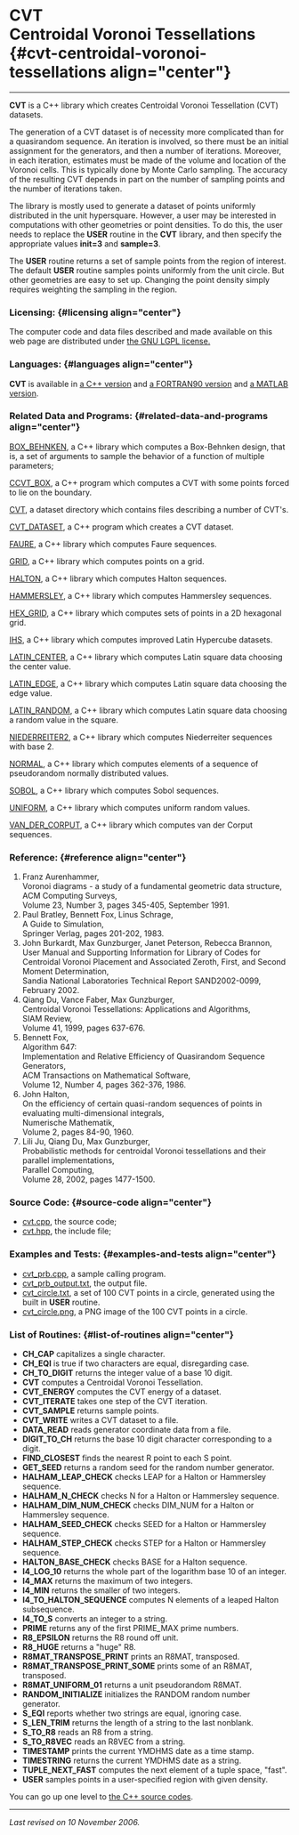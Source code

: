 CVT\
Centroidal Voronoi Tessellations {#cvt-centroidal-voronoi-tessellations align="center"}
================================

------------------------------------------------------------------------

**CVT** is a C++ library which creates Centroidal Voronoi Tessellation
(CVT) datasets.

The generation of a CVT dataset is of necessity more complicated than
for a quasirandom sequence. An iteration is involved, so there must be
an initial assignment for the generators, and then a number of
iterations. Moreover, in each iteration, estimates must be made of the
volume and location of the Voronoi cells. This is typically done by
Monte Carlo sampling. The accuracy of the resulting CVT depends in part
on the number of sampling points and the number of iterations taken.

The library is mostly used to generate a dataset of points uniformly
distributed in the unit hypersquare. However, a user may be interested
in computations with other geometries or point densities. To do this,
the user needs to replace the **USER** routine in the **CVT** library,
and then specify the appropriate values **init=3** and **sample=3**.

The **USER** routine returns a set of sample points from the region of
interest. The default **USER** routine samples points uniformly from the
unit circle. But other geometries are easy to set up. Changing the point
density simply requires weighting the sampling in the region.

### Licensing: {#licensing align="center"}

The computer code and data files described and made available on this
web page are distributed under [the GNU LGPL
license.](../../txt/gnu_lgpl.txt)

### Languages: {#languages align="center"}

**CVT** is available in [a C++ version](../../cpp_src/cvt/cvt.html) and
[a FORTRAN90 version](../../f_src/cvt/cvt.html) and [a MATLAB
version](../../m_src/cvt/cvt.html).

### Related Data and Programs: {#related-data-and-programs align="center"}

[BOX\_BEHNKEN](../../cpp_src/box_behnken/box_behnken.html), a C++
library which computes a Box-Behnken design, that is, a set of arguments
to sample the behavior of a function of multiple parameters;

[CCVT\_BOX](../../cpp_src/ccvt_box/ccvt_box.html), a C++ program which
computes a CVT with some points forced to lie on the boundary.

[CVT](../../datasets/cvt/cvt.html), a dataset directory which contains
files describing a number of CVT's.

[CVT\_DATASET](../../cpp_src/cvt_dataset/cvt_dataset.html), a C++
program which creates a CVT dataset.

[FAURE](../../cpp_src/faure/faure.html), a C++ library which computes
Faure sequences.

[GRID](../../cpp_src/grid/grid.html), a C++ library which computes
points on a grid.

[HALTON](../../cpp_src/halton/halton.html), a C++ library which computes
Halton sequences.

[HAMMERSLEY](../../cpp_src/hammersley/hammersley.html), a C++ library
which computes Hammersley sequences.

[HEX\_GRID](../../cpp_src/hex_grid/hex_grid.html), a C++ library which
computes sets of points in a 2D hexagonal grid.

[IHS](../../cpp_src/ihs/ihs.html), a C++ library which computes improved
Latin Hypercube datasets.

[LATIN\_CENTER](../../cpp_src/latin_center/latin_center.html), a C++
library which computes Latin square data choosing the center value.

[LATIN\_EDGE](../../cpp_src/latin_edge/latin_edge.html), a C++ library
which computes Latin square data choosing the edge value.

[LATIN\_RANDOM](../../cpp_src/latin_random/latin_random.html), a C++
library which computes Latin square data choosing a random value in the
square.

[NIEDERREITER2](../../cpp_src/niederreiter2/niederreiter2.html), a C++
library which computes Niederreiter sequences with base 2.

[NORMAL](../../cpp_src/normal/normal.html), a C++ library which computes
elements of a sequence of pseudorandom normally distributed values.

[SOBOL](../../cpp_src/sobol/sobol.html), a C++ library which computes
Sobol sequences.

[UNIFORM](../../cpp_src/uniform/uniform.html), a C++ library which
computes uniform random values.

[VAN\_DER\_CORPUT](../../cpp_src/van_der_corput/van_der_corput.html), a
C++ library which computes van der Corput sequences.

### Reference: {#reference align="center"}

1.  Franz Aurenhammer,\
    Voronoi diagrams - a study of a fundamental geometric data
    structure,\
    ACM Computing Surveys,\
    Volume 23, Number 3, pages 345-405, September 1991.
2.  Paul Bratley, Bennett Fox, Linus Schrage,\
    A Guide to Simulation,\
    Springer Verlag, pages 201-202, 1983.
3.  John Burkardt, Max Gunzburger, Janet Peterson, Rebecca Brannon,\
    User Manual and Supporting Information for Library of Codes for
    Centroidal Voronoi Placement and Associated Zeroth, First, and
    Second Moment Determination,\
    Sandia National Laboratories Technical Report SAND2002-0099,\
    February 2002.
4.  Qiang Du, Vance Faber, Max Gunzburger,\
    Centroidal Voronoi Tessellations: Applications and Algorithms,\
    SIAM Review,\
    Volume 41, 1999, pages 637-676.
5.  Bennett Fox,\
    Algorithm 647:\
    Implementation and Relative Efficiency of Quasirandom Sequence
    Generators,\
    ACM Transactions on Mathematical Software,\
    Volume 12, Number 4, pages 362-376, 1986.
6.  John Halton,\
    On the efficiency of certain quasi-random sequences of points in
    evaluating multi-dimensional integrals,\
    Numerische Mathematik,\
    Volume 2, pages 84-90, 1960.
7.  Lili Ju, Qiang Du, Max Gunzburger,\
    Probabilistic methods for centroidal Voronoi tessellations and their
    parallel implementations,\
    Parallel Computing,\
    Volume 28, 2002, pages 1477-1500.

### Source Code: {#source-code align="center"}

-   [cvt.cpp](cvt.cpp), the source code;
-   [cvt.hpp](cvt.hpp), the include file;

### Examples and Tests: {#examples-and-tests align="center"}

-   [cvt\_prb.cpp](cvt_prb.cpp), a sample calling program.
-   [cvt\_prb\_output.txt](cvt_prb_output.txt), the output file.
-   [cvt\_circle.txt](cvt_circle.txt), a set of 100 CVT points in a
    circle, generated using the built in **USER** routine.
-   [cvt\_circle.png](cvt_circle.png), a PNG image of the 100 CVT points
    in a circle.

### List of Routines: {#list-of-routines align="center"}

-   **CH\_CAP** capitalizes a single character.
-   **CH\_EQI** is true if two characters are equal, disregarding case.
-   **CH\_TO\_DIGIT** returns the integer value of a base 10 digit.
-   **CVT** computes a Centroidal Voronoi Tessellation.
-   **CVT\_ENERGY** computes the CVT energy of a dataset.
-   **CVT\_ITERATE** takes one step of the CVT iteration.
-   **CVT\_SAMPLE** returns sample points.
-   **CVT\_WRITE** writes a CVT dataset to a file.
-   **DATA\_READ** reads generator coordinate data from a file.
-   **DIGIT\_TO\_CH** returns the base 10 digit character corresponding
    to a digit.
-   **FIND\_CLOSEST** finds the nearest R point to each S point.
-   **GET\_SEED** returns a random seed for the random number generator.
-   **HALHAM\_LEAP\_CHECK** checks LEAP for a Halton or Hammersley
    sequence.
-   **HALHAM\_N\_CHECK** checks N for a Halton or Hammersley sequence.
-   **HALHAM\_DIM\_NUM\_CHECK** checks DIM\_NUM for a Halton or
    Hammersley sequence.
-   **HALHAM\_SEED\_CHECK** checks SEED for a Halton or Hammersley
    sequence.
-   **HALHAM\_STEP\_CHECK** checks STEP for a Halton or Hammersley
    sequence.
-   **HALTON\_BASE\_CHECK** checks BASE for a Halton sequence.
-   **I4\_LOG\_10** returns the whole part of the logarithm base 10 of
    an integer.
-   **I4\_MAX** returns the maximum of two integers.
-   **I4\_MIN** returns the smaller of two integers.
-   **I4\_TO\_HALTON\_SEQUENCE** computes N elements of a leaped Halton
    subsequence.
-   **I4\_TO\_S** converts an integer to a string.
-   **PRIME** returns any of the first PRIME\_MAX prime numbers.
-   **R8\_EPSILON** returns the R8 round off unit.
-   **R8\_HUGE** returns a "huge" R8.
-   **R8MAT\_TRANSPOSE\_PRINT** prints an R8MAT, transposed.
-   **R8MAT\_TRANSPOSE\_PRINT\_SOME** prints some of an R8MAT,
    transposed.
-   **R8MAT\_UNIFORM\_01** returns a unit pseudorandom R8MAT.
-   **RANDOM\_INITIALIZE** initializes the RANDOM random number
    generator.
-   **S\_EQI** reports whether two strings are equal, ignoring case.
-   **S\_LEN\_TRIM** returns the length of a string to the last
    nonblank.
-   **S\_TO\_R8** reads an R8 from a string.
-   **S\_TO\_R8VEC** reads an R8VEC from a string.
-   **TIMESTAMP** prints the current YMDHMS date as a time stamp.
-   **TIMESTRING** returns the current YMDHMS date as a string.
-   **TUPLE\_NEXT\_FAST** computes the next element of a tuple space,
    "fast".
-   **USER** samples points in a user-specified region with given
    density.

You can go up one level to [the C++ source codes](../cpp_src.html).

------------------------------------------------------------------------

*Last revised on 10 November 2006.*

